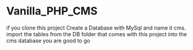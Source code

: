 # Vanilla_PHP_CMS
if you clone this project
Create a Database with MySql and name it cms.
import the tables from the DB folder that comes with this project into the cms database
you are good to go
